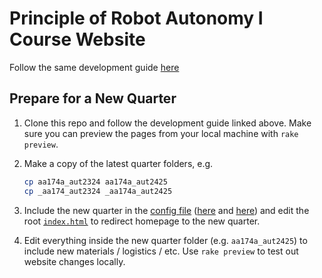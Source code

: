 # Principle of Robot Autonomy I Course Website

Follow the same development guide [here](https://github.com/StanfordASL/StanfordASL.github.io/blob/main/README.md)

## Prepare for a New Quarter
1. Clone this repo and follow the development guide linked above. Make sure you can preview 
    the pages from your local machine with `rake preview`.

2. Make a copy of the latest quarter folders, e.g.

    ```sh
    cp aa174a_aut2324 aa174a_aut2425
    cp _aa174_aut2324 _aa174a_aut2425
    ```

3. Include the new quarter in the [config file](_config.yml) 
    ([here](_config.yml#L43) and [here](_config.yml#L46-L61)) and edit the 
    root [`index.html`](index.html#L2) to redirect homepage to the new quarter.

4. Edit everything inside the new quarter folder (e.g. `aa174a_aut2425`) 
    to include new materials / logistics / etc. Use `rake preview` to test
    out website changes locally.


